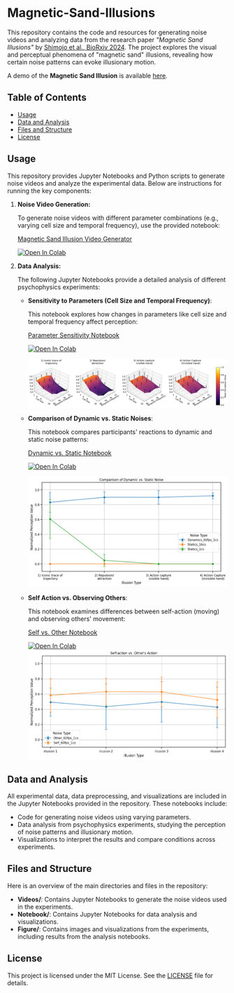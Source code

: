 # Magnetic-Sand-Illusions

This repository contains the code and resources for generating noise videos and analyzing data from the research paper _"Magnetic Sand Illusions"_ by [Shimojo et al., BioRxiv 2024](https://www.biorxiv.org/content/10.1101/2024.07.03.598775v2). The project explores the visual and perceptual phenomena of "magnetic sand" illusions, revealing how certain noise patterns can evoke illusionary motion.

A demo of the **Magnetic Sand Illusion** is available [here](https://sites.google.com/view/magneticsand).

## Table of Contents

- [Usage](#usage)
- [Data and Analysis](#data-and-analysis)
- [Files and Structure](#files-and-structure)
- [License](#license)



## Usage

This repository provides Jupyter Notebooks and Python scripts to generate noise videos and analyze the experimental data. Below are instructions for running the key components:

1. **Noise Video Generation:**

   To generate noise videos with different parameter combinations (e.g., varying cell size and temporal frequency), use the provided notebook:
   
   [Magnetic Sand Illusion Video Generator](https://colab.research.google.com/github/cantonsir/Magnetic-Sand-Illusions/blob/main/Videos/Magnetic_sand_illusion.ipynb)

   [![Open In Colab](https://colab.research.google.com/assets/colab-badge.svg)](https://colab.research.google.com/github/cantonsir/Magnetic-Sand-Illusions/blob/main/Videos/Magnetic_sand_illusion.ipynb)

2. **Data Analysis:**

   The following Jupyter Notebooks provide a detailed analysis of different psychophysics experiments:

   - **Sensitivity to Parameters (Cell Size and Temporal Frequency)**:
   
     This notebook explores how changes in parameters like cell size and temporal frequency affect perception:
   
     [Parameter Sensitivity Notebook](https://colab.research.google.com/github/cantonsir/Magnetic-Sand-Illusions/blob/main/Notebook/Parameter_Space.ipynb)

        [![Open In Colab](https://colab.research.google.com/assets/colab-badge.svg)](https://colab.research.google.com/github/cantonsir/Magnetic-Sand-Illusions/blob/main/Notebook/Parameter_Space.ipynb)
   
     ![Parameter Space](Figure/Parameter_Space.png)
   
   - **Comparison of Dynamic vs. Static Noises**:
   
     This notebook compares participants' reactions to dynamic and static noise patterns:
   
     [Dynamic vs. Static Notebook](https://colab.research.google.com/github/cantonsir/Magnetic-Sand-Illusions/blob/main/Notebook/Statics_vs_Dynamics.ipynb)

        [![Open In Colab](https://colab.research.google.com/assets/colab-badge.svg)](https://colab.research.google.com/github/cantonsir/Magnetic-Sand-Illusions/blob/main/Notebook/Statics_vs_Dynamics.ipynb)

     ![Dynamic vs Static](Figure/Statics_vs_Dynamics.png)
   
   - **Self Action vs. Observing Others**:
   
     This notebook examines differences between self-action (moving) and observing others' movement:
   
     [Self vs. Other Notebook](https://colab.research.google.com/github/cantonsir/Magnetic-Sand-Illusions/blob/main/Notebook/Self_vs_Other.ipynb)

        [![Open In Colab](https://colab.research.google.com/assets/colab-badge.svg)](https://colab.research.google.com/github/cantonsir/Magnetic-Sand-Illusions/blob/main/Notebook/Self_vs_Other.ipynb)   
     ![Self vs Other](Figure/Self_vs_Other.png)

## Data and Analysis

All experimental data, data preprocessing, and visualizations are included in the Jupyter Notebooks provided in the repository. These notebooks include:

- Code for generating noise videos using varying parameters.
- Data analysis from psychophysics experiments, studying the perception of noise patterns and illusionary motion.
- Visualizations to interpret the results and compare conditions across experiments.

## Files and Structure

Here is an overview of the main directories and files in the repository:

- **Videos/**: Contains Jupyter Notebooks to generate the noise videos used in the experiments.
- **Notebook/**: Contains Jupyter Notebooks for data analysis and visualizations.
- **Figure/**: Contains images and visualizations from the experiments, including results from the analysis notebooks.


## License

This project is licensed under the MIT License. See the [LICENSE](LICENSE) file for details.
